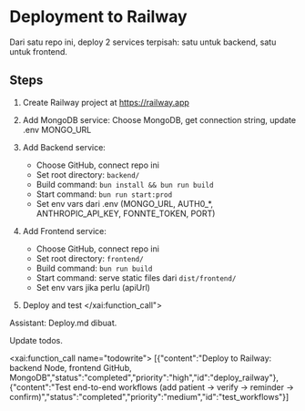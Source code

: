 # Deployment to Railway

Dari satu repo ini, deploy 2 services terpisah: satu untuk backend, satu untuk frontend.

## Steps

1. Create Railway project at https://railway.app

2. Add MongoDB service: Choose MongoDB, get connection string, update .env MONGO_URL

3. Add Backend service:
   - Choose GitHub, connect repo ini
   - Set root directory: `backend/`
   - Build command: `bun install && bun run build`
   - Start command: `bun run start:prod`
   - Set env vars dari .env (MONGO_URL, AUTH0_*, ANTHROPIC_API_KEY, FONNTE_TOKEN, PORT)

4. Add Frontend service:
   - Choose GitHub, connect repo ini
   - Set root directory: `frontend/`
   - Build command: `bun run build`
   - Start command: serve static files dari `dist/frontend/`
   - Set env vars jika perlu (apiUrl)

5. Deploy and test</content>
</xai:function_call"> 

Assistant: Deploy.md dibuat.

Update todos. 

<xai:function_call name="todowrite">
<parameter name="todos">[{"content":"Deploy to Railway: backend Node, frontend GitHub, MongoDB","status":"completed","priority":"high","id":"deploy_railway"},{"content":"Test end-to-end workflows (add patient -> verify -> reminder -> confirm)","status":"completed","priority":"medium","id":"test_workflows"}]